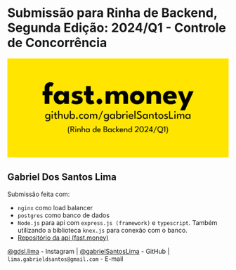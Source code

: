 # Submissão para Rinha de Backend, Segunda Edição: 2024/Q1 - Controle de Concorrência

![](./docs/fastmoney.png)

## Gabriel Dos Santos Lima

Submissão feita com:

- `nginx` como load balancer
- `postgres` como banco de dados
- `Node.js` para api com `express.js (framework)` e `typescript`. Também utilizando a biblioteca `knex.js` para conexão com o banco.
- [Repositório da api (fast.money)](https://github.com/gabrielSantosLima/fast.money)

[@gdsl.lima](https://www.instagram.com/gdsl.lima/) - Instagram |
[@gabrielSantosLima](https://github.com/gabrielSantosLima/) - GitHub |
`lima.gabrieldsantos@gmail.com` - E-mail
